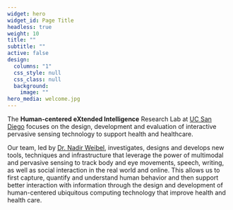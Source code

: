 ```yaml
---
widget: hero
widget_id: Page Title
headless: true
weight: 10
title: ""
subtitle: ""
active: false
design:
  columns: "1"
  css_style: null
  css_class: null
  background:
    image: ""
hero_media: welcome.jpg
---
```

The **Human-centered eXtended Intelligence** Research Lab at [UC San Diego](https://ucsd.edu) focuses on the design, development and evaluation of interactive pervasive sensing technology to support health and healthcare. 

Our team, led by [Dr. Nadir Weibel](https://www.ubicomp.ucsd.edu/weibel), investigates, designs and develops new tools, techniques and infrastructure that leverage the power of multimodal and pervasive sensing to track body and eye movements, speech, writing, as well as social interaction in the real world and online. This allows us to first capture, quantify and understand human behavior and then support better interaction with information through the design and development of human-centered ubiquitous computing technology that improve health and health care.